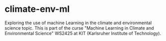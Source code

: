 # climate-env-ml
Exploring the use of machine Learning in the climate and environmental science topic. This is part of the curse "Machine Learning in Climate and Environmental Science" WS2425 at KIT (Karlsruher Institute of Technology). 
